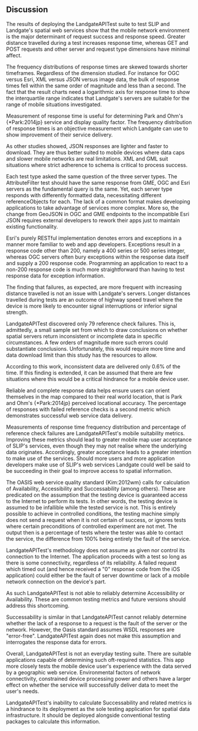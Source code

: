 ## Discussion

The results of deploying the LandgateAPITest suite to test SLIP and Landgate's spatial web services show that the mobile network environment is the major determinant of request success and response speed. Greater distance travelled during a test increases response time, whereas GET and POST requests and other server and request type dimensions have minimal affect.

The frequency distributions of response times are skewed towards shorter timeframes. Regardless of the dimension studied. For instance for OGC versus Esri, XML versus JSON versus image data, the bulk of response times fell within the same order of magnitude and less than a second. The fact that the result charts need a logarithmic axis for response time to show the interquartile range indicates that Landgate's servers are suitable for the range of mobile situations investigated.

Measurement of response time is useful for determining Park and Ohm's {\*Park:2014jp} service and display quality factor. The frequency distribution of response times is an objective measurement which Landgate can use to show improvement of their service delivery.

As other studies showed, JSON responses are lighter and faster to download. They are thus better suited to mobile devices where data caps and slower mobile networks are real limitations. XML and GML suit situations where strict adherence to schema is critical to process success.

Each test type asked the same question of the three server types. The AttributeFilter test should have the same response from GME, OGC and Esri servers as the fundamental query is the same. Yet, each server type responds with differently formatted data, necessitating different referenceObjects for each. The lack of a common format makes developing applications to take advantage of services more complex. More so, the change from GeoJSON in OGC and GME endpoints to the incompatible Esri JSON requires external developers to rework their apps just to maintain existing functionality.

Esri's purely RESTful implementation denotes errors and exceptions in a manner more familiar to web and app developers. Exceptions result in a response code other than 200, namely a 400 series or 500 series integer, whereas OGC servers often bury exceptions within the response data itself and supply a 200 response code. Programming an application to react to a non-200 response code is much more straightforward than having to test response data for exception information.

The finding that failures, as expected, are more frequent with increasing distance travelled is not an issue with Landgate's servers. Longer distances travelled during tests are an outcome of highway speed travel where the device is more likely to encounter signal interruptions or inferior signal strength.

LandgateAPITest discovered only 79 reference check failures. This is, admittedly, a small sample set from which to draw conclusions on whether spatial servers return inconsistent or incomplete data in specific circumstances. A few orders of magnitude more such errors could substantiate conclusions. Unfortunately, this would require more time and data download limit than this study has the resources to allow.

According to this work, inconsistent data are delivered only 0.6% of the time. If this finding is extended, it can be assumed that there are few situations where this would be a critical hindrance for a mobile device user.

Reliable and complete response data helps ensure users can orient themselves in the map compared to their real world location, that is Park and Ohm's {\*Park:2014jp} perceived locational accuracy. The percentage of responses with failed reference checks is a second metric which demonstrates successful web service data delivery.

Measurements of response time frequency distribution and percentage of reference check failures are LandgateAPITest's mobile suitability metrics. Improving these metrics should lead to greater mobile map user acceptance of SLIP's services, even though they may not realise where the underlying data originates. Accordingly, greater acceptance leads to a greater intention to make use of the services. Should more users and more application developers make use of SLIP's web services Landgate could well be said to be succeeding in their goal to improve access to spatial information.

The OASIS web service quality standard {Kim:2012wm} calls for calculation of Availability, Accessibility and Successability (among others). These are predicated on the assumption that the testing device is guaranteed access to the Internet to perform its tests. In other words, the testing device is assumed to be infallible while the tested service is not. This is entirely possible to achieve in controlled conditions, the testing machine simply does not send a request when it is not certain of success, or ignores tests where certain preconditions of controlled experiment are not met. The output then is a percentage of tests where the tester was able to contact the service, the difference from 100% being entirely the fault of the service.

LandgateAPITest's methodology does not assume as given nor control its connection to the Internet. The application proceeds with a test so long as there is some connectivity, regardless of its reliability. A failed request which timed out (and hence received a "0" response code from the iOS application) could either be the fault of server downtime or lack of a mobile network connection on the device's part.

As such LandgateAPITest is not able to reliably determine Accessibility or Availability. These are common testing metrics and future versions should address this shortcoming.

Successability is similar in that LandgateAPITest cannot reliably determine whether the lack of a response to a request is the fault of the server or the network. However, the Oasis standard assumes WSDL responses are "error-free". LandgateAPITest again does not make this assumption and interrogates the response data for errors.

Overall, LandgateAPITest is not an everyday testing suite. There are suitable applications capable of determining such oft-required statistics. This app more closely tests the mobile device user's experience with the data served by a geographic web service. Environmental factors of network connectivity, constrained device processing power and others have a larger effect on whether the service will successfully deliver data to meet the user's needs.

LandgateAPITest's inability to calculate Successability and related metrics is a hindrance to its deployment as the sole testing application for spatial data infrastructure. It should be deployed alongside conventional testing packages to calculate this information.
